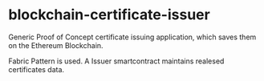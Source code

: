 # blockchain-certificate-issuer
Generic Proof of Concept certificate issuing application, which saves them on the 
Ethereum Blockchain.

Fabric Pattern is used. A Issuer smartcontract maintains realesed certificates data.
